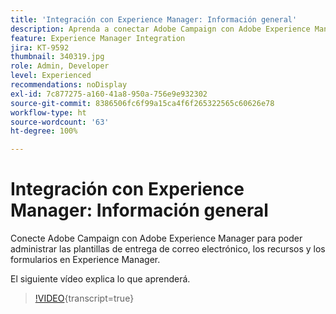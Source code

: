 ```yaml
---
title: 'Integración con Experience Manager: Información general'
description: Aprenda a conectar Adobe Campaign con Adobe Experience Manager para poder administrar plantillas de entrega de correo electrónico, recursos y formularios en Experience Manager.
feature: Experience Manager Integration
jira: KT-9592
thumbnail: 340319.jpg
role: Admin, Developer
level: Experienced
recommendations: noDisplay
exl-id: 7c877275-a160-41a8-950a-756e9e932302
source-git-commit: 8386506fc6f99a15ca4f6f265322565c60626e78
workflow-type: ht
source-wordcount: '63'
ht-degree: 100%

---
```


# Integración con Experience Manager: Información general

Conecte Adobe Campaign con Adobe Experience Manager para poder administrar las plantillas de entrega de correo electrónico, los recursos y los formularios en Experience Manager.

El siguiente vídeo explica lo que aprenderá.

>[!VIDEO](https://video.tv.adobe.com/v/344272?quality=12&learn=on&captions=spa){transcript=true}

